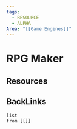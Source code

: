 ```yaml
---
tags:
  - RESOURCE
  - ALPHA
Area: "[[Game Engines]]"
---
```


# RPG Maker


## Resources


## BackLinks

```dataview
list
from [[]]
```

